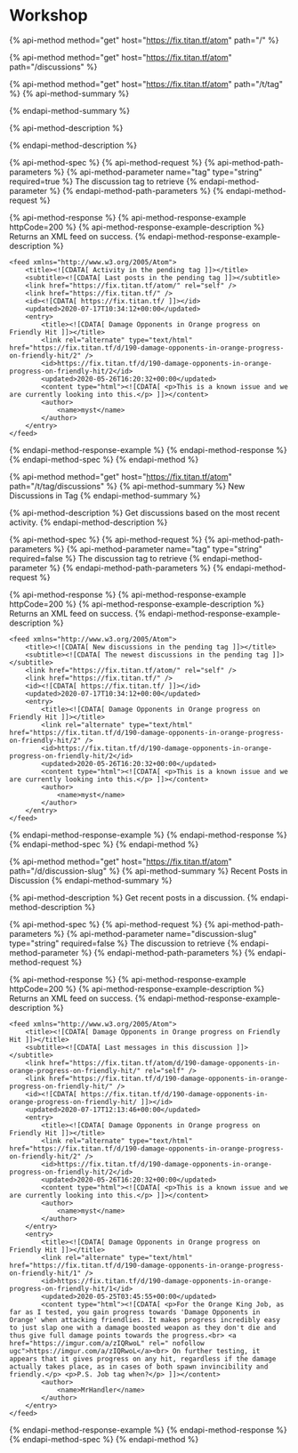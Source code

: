 # Workshop

{% api-method method="get" host="https://fix.titan.tf/atom" path="/" %}

{% api-method method="get" host="https://fix.titan.tf/atom" path="/discussions" %}

{% api-method method="get" host="https://fix.titan.tf/atom" path="/t/tag" %}
{% api-method-summary %}

{% endapi-method-summary %}

{% api-method-description %}

{% endapi-method-description %}

{% api-method-spec %}
{% api-method-request %}
{% api-method-path-parameters %}
{% api-method-parameter name="tag" type="string" required=true %}
The discussion tag to retrieve
{% endapi-method-parameter %}
{% endapi-method-path-parameters %}
{% endapi-method-request %}

{% api-method-response %}
{% api-method-response-example httpCode=200 %}
{% api-method-response-example-description %}
Returns an XML feed on success.
{% endapi-method-response-example-description %}

```markup
<feed xmlns="http://www.w3.org/2005/Atom">
    <title><![CDATA[ Activity in the pending tag ]]></title>
    <subtitle><![CDATA[ Last posts in the pending tag ]]></subtitle>
    <link href="https://fix.titan.tf/atom/" rel="self" />
    <link href="https://fix.titan.tf/" />
    <id><![CDATA[ https://fix.titan.tf/ ]]></id>
    <updated>2020-07-17T10:34:12+00:00</updated>
    <entry>
        <title><![CDATA[ Damage Opponents in Orange progress on Friendly Hit ]]></title>
        <link rel="alternate" type="text/html" href="https://fix.titan.tf/d/190-damage-opponents-in-orange-progress-on-friendly-hit/2" />
        <id>https://fix.titan.tf/d/190-damage-opponents-in-orange-progress-on-friendly-hit/2</id>
        <updated>2020-05-26T16:20:32+00:00</updated>
        <content type="html"><![CDATA[ <p>This is a known issue and we are currently looking into this.</p> ]]></content>
        <author>
            <name>myst</name>
        </author>
    </entry>
</feed>
```
{% endapi-method-response-example %}
{% endapi-method-response %}
{% endapi-method-spec %}
{% endapi-method %}

{% api-method method="get" host="https://fix.titan.tf/atom" path="/t/tag/discussions" %}
{% api-method-summary %}
New Discussions in Tag
{% endapi-method-summary %}

{% api-method-description %}
Get discussions based on the most recent activity.
{% endapi-method-description %}

{% api-method-spec %}
{% api-method-request %}
{% api-method-path-parameters %}
{% api-method-parameter name="tag" type="string" required=false %}
The discussion tag to retrieve
{% endapi-method-parameter %}
{% endapi-method-path-parameters %}
{% endapi-method-request %}

{% api-method-response %}
{% api-method-response-example httpCode=200 %}
{% api-method-response-example-description %}
Returns an XML feed on success.
{% endapi-method-response-example-description %}

```markup
<feed xmlns="http://www.w3.org/2005/Atom">
    <title><![CDATA[ New discussions in the pending tag ]]></title>
    <subtitle><![CDATA[ The newest discussions in the pending tag ]]></subtitle>
    <link href="https://fix.titan.tf/atom/" rel="self" />
    <link href="https://fix.titan.tf/" />
    <id><![CDATA[ https://fix.titan.tf/ ]]></id>
    <updated>2020-07-17T10:34:12+00:00</updated>
    <entry>
        <title><![CDATA[ Damage Opponents in Orange progress on Friendly Hit ]]></title>
        <link rel="alternate" type="text/html" href="https://fix.titan.tf/d/190-damage-opponents-in-orange-progress-on-friendly-hit/2" />
        <id>https://fix.titan.tf/d/190-damage-opponents-in-orange-progress-on-friendly-hit/2</id>
        <updated>2020-05-26T16:20:32+00:00</updated>
        <content type="html"><![CDATA[ <p>This is a known issue and we are currently looking into this.</p> ]]></content>
        <author>
            <name>myst</name>
        </author>
    </entry>
</feed>
```
{% endapi-method-response-example %}
{% endapi-method-response %}
{% endapi-method-spec %}
{% endapi-method %}

{% api-method method="get" host="https://fix.titan.tf/atom" path="/d/discussion-slug" %}
{% api-method-summary %}
Recent Posts in Discussion
{% endapi-method-summary %}

{% api-method-description %}
Get recent posts in a discussion.
{% endapi-method-description %}

{% api-method-spec %}
{% api-method-request %}
{% api-method-path-parameters %}
{% api-method-parameter name="discussion-slug" type="string" required=false %}
The discussion to retrieve
{% endapi-method-parameter %}
{% endapi-method-path-parameters %}
{% endapi-method-request %}

{% api-method-response %}
{% api-method-response-example httpCode=200 %}
{% api-method-response-example-description %}
Returns an XML feed on success.
{% endapi-method-response-example-description %}

```markup
<feed xmlns="http://www.w3.org/2005/Atom">
    <title><![CDATA[ Damage Opponents in Orange progress on Friendly Hit ]]></title>
    <subtitle><![CDATA[ Last messages in this discussion ]]></subtitle>
    <link href="https://fix.titan.tf/atom/d/190-damage-opponents-in-orange-progress-on-friendly-hit/" rel="self" />
    <link href="https://fix.titan.tf/d/190-damage-opponents-in-orange-progress-on-friendly-hit/" />
    <id><![CDATA[ https://fix.titan.tf/d/190-damage-opponents-in-orange-progress-on-friendly-hit/ ]]></id>
    <updated>2020-07-17T12:13:46+00:00</updated>
    <entry>
        <title><![CDATA[ Damage Opponents in Orange progress on Friendly Hit ]]></title>
        <link rel="alternate" type="text/html" href="https://fix.titan.tf/d/190-damage-opponents-in-orange-progress-on-friendly-hit/2" />
        <id>https://fix.titan.tf/d/190-damage-opponents-in-orange-progress-on-friendly-hit/2</id>
        <updated>2020-05-26T16:20:32+00:00</updated>
        <content type="html"><![CDATA[ <p>This is a known issue and we are currently looking into this.</p> ]]></content>
        <author>
            <name>myst</name>
        </author>
    </entry>
    <entry>
        <title><![CDATA[ Damage Opponents in Orange progress on Friendly Hit ]]></title>
        <link rel="alternate" type="text/html" href="https://fix.titan.tf/d/190-damage-opponents-in-orange-progress-on-friendly-hit/1" />
        <id>https://fix.titan.tf/d/190-damage-opponents-in-orange-progress-on-friendly-hit/1</id>
        <updated>2020-05-25T03:45:55+00:00</updated>
        <content type="html"><![CDATA[ <p>For the Orange King Job, as far as I tested, you gain progress towards 'Damage Opponents in Orange' when attacking friendlies. It makes progress incredibly easy to just slap one with a damage boosted weapon as they don't die and thus give full damage points towards the progress.<br> <a href="https://imgur.com/a/zIQRwoL" rel=" nofollow ugc">https://imgur.com/a/zIQRwoL</a><br> On further testing, it appears that it gives progress on any hit, regardless if the damage actually takes place, as in cases of both spawn invincibility and friendly.</p> <p>P.S. Job tag when?</p> ]]></content>
        <author>
            <name>MrHandler</name>
        </author>
    </entry>
</feed>
```
{% endapi-method-response-example %}
{% endapi-method-response %}
{% endapi-method-spec %}
{% endapi-method %}

